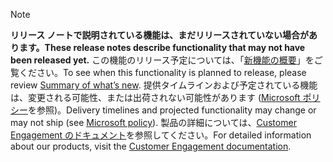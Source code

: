  > [!NOTE]
 >  <span data-ttu-id="4ddd4-101">**リリース ノートで説明されている機能は、まだリリースされていない場合があります。**</span><span class="sxs-lookup"><span data-stu-id="4ddd4-101">**These release notes describe functionality that may not have been released yet.**</span></span>
<span data-ttu-id="4ddd4-102">この機能のリリース予定については、「[新機能の概要](/business-applications-release-notes/October18/service/dynamics365-portal/planned-features)」をご覧ください。</span><span class="sxs-lookup"><span data-stu-id="4ddd4-102">To see when this functionality is planned to release, please review [Summary of what’s new](/business-applications-release-notes/October18/service/dynamics365-portal/planned-features).</span></span> <span data-ttu-id="4ddd4-103">提供タイムラインおよび予定されている機能は、変更される可能性、または出荷されない可能性があります ([Microsoft ポリシー](https://go.microsoft.com/fwlink/p/?linkid=2007332)を参照)。</span><span class="sxs-lookup"><span data-stu-id="4ddd4-103">Delivery timelines and projected functionality may change or may not ship (see [Microsoft policy](https://go.microsoft.com/fwlink/p/?linkid=2007332)).</span></span> <span data-ttu-id="4ddd4-104">製品の詳細については、[Customer Engagement のドキュメント](https://docs.microsoft.com/dynamics365/#pivot=business-apps&panel=customer-engagement)を参照してください。</span><span class="sxs-lookup"><span data-stu-id="4ddd4-104">For detailed information about our products, visit the [Customer Engagement documentation](https://docs.microsoft.com/dynamics365/#pivot=business-apps&panel=customer-engagement).</span></span>
